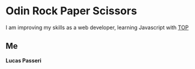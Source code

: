 # Odin Rock Paper Scissors

I am improving my skills as a web developer, learning Javascript with [TOP](https://www.theodinproject.com/lessons/foundations-rock-paper-scissors)

## Me

**Lucas Passeri**
